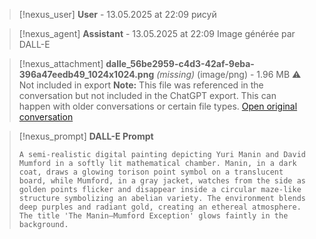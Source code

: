 >[!nexus_user] **User** - 13.05.2025 at 22:09
> рисуй
<!-- UID: 44bbadda-4ed6-4978-940a-69532634e6d2 -->




>[!nexus_agent] **Assistant** - 13.05.2025 at 22:09
> Image générée par DALL-E

>[!nexus_attachment] **dalle_56be2959-c4d3-42af-9eba-396a47eedb49_1024x1024.png** *(missing)* (image/png) - 1.96 MB
> ⚠️ Not included in export
> **Note:** This file was referenced in the conversation but not included in the ChatGPT export. This can happen with older conversations or certain file types.
> [Open original conversation](https://chatgpt.com/)

>[!nexus_prompt] **DALL-E Prompt**
> ```
> A semi-realistic digital painting depicting Yuri Manin and David Mumford in a softly lit mathematical chamber. Manin, in a dark coat, draws a glowing torison point symbol on a translucent board, while Mumford, in a gray jacket, watches from the side as golden points flicker and disappear inside a circular maze-like structure symbolizing an abelian variety. The environment blends deep purples and radiant gold, creating an ethereal atmosphere. The title 'The Manin–Mumford Exception' glows faintly in the background.
> ```
<!-- UID: a5aca792-fe1d-403f-a5ad-63a64bc114af -->
